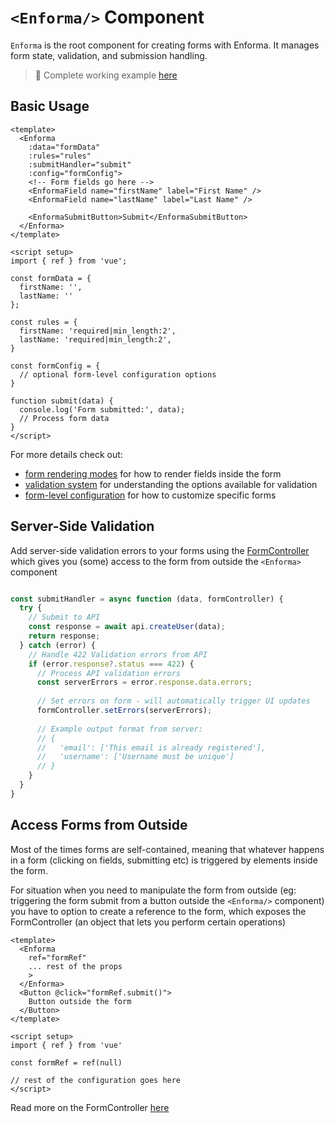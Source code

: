 # `<Enforma/>` Component

<TabNav :items="[
{ label: 'Usage', link: '/field-forms/enforma-form' },
{ label: 'API', link: '/field-forms/enforma-form_api' },
{ label: 'FormController API', link: '/field-forms/enforma-form-controller_api' },
]" />

`Enforma` is the root component for creating forms with Enforma. It manages form state, validation, and submission handling.

> :notebook_with_decorative_cover: Complete working example [here](/examples/fields.md)

## Basic Usage

```vue
<template>
  <Enforma 
    :data="formData" 
    :rules="rules"
    :submitHandler="submit"
    :config="formConfig">
    <!-- Form fields go here -->
    <EnformaField name="firstName" label="First Name" />
    <EnformaField name="lastName" label="Last Name" />
    
    <EnformaSubmitButton>Submit</EnformaSubmitButton>
  </Enforma>
</template>

<script setup>
import { ref } from 'vue';

const formData = {
  firstName: '',
  lastName: ''
};

const rules = {
  firstName: 'required|min_length:2',
  lastName: 'required|min_length:2',
}

const formConfig = {
  // optional form-level configuration options
}

function submit(data) {
  console.log('Form submitted:', data);
  // Process form data
}
</script>
```

For more details check out:
- [form rendering modes](/core-concepts/rendering-modes.md) for how to render fields inside the form
- [validation system](/core-concepts/validation.md) for understanding the options available for validation
- [form-level configuration](/core-concepts/configuration.md) for how to customize specific forms

## Server-Side Validation

Add server-side validation errors to your forms using the [FormController](enforma-form-controller_api.md) which gives you (some) access to the form from outside the `<Enforma>` component 

```javascript

const submitHandler = async function (data, formController) {
  try {
    // Submit to API
    const response = await api.createUser(data);
    return response;
  } catch (error) {
    // Handle 422 Validation errors from API
    if (error.response?.status === 422) {
      // Process API validation errors
      const serverErrors = error.response.data.errors;
      
      // Set errors on form - will automatically trigger UI updates
      formController.setErrors(serverErrors);
      
      // Example output format from server:
      // {
      //   'email': ['This email is already registered'],
      //   'username': ['Username must be unique']
      // }
    }
  }
}
```

## Access Forms from Outside

Most of the times forms are self-contained, meaning that whatever happens in a form (clicking on fields, submitting etc) is triggered by elements inside the form.

For situation when you need to manipulate the form from outside (eg: triggering the form submit from a button outside the `<Enforma/>` component) you have to option to create a reference to the form, which exposes the FormController (an object 
that lets you perform certain operations)

```vue {3,15}
<template>
  <Enforma 
    ref="formRef"
    ... rest of the props
    >
  </Enforma>
  <Button @click="formRef.submit()">
    Button outside the form
  </Button>
</template>

<script setup>
import { ref } from 'vue'

const formRef = ref(null)

// rest of the configuration goes here
</script>
```

Read more on the FormController [here](enforma-form-controller_api.md)
